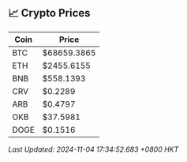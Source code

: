 ## 📈 Crypto Prices

| Coin | Price |
| ---- | ----- |
| BTC | $68659.3865 |
| ETH | $2455.6155 |
| BNB | $558.1393 |
| CRV | $0.2289 |
| ARB | $0.4797 |
| OKB | $37.5981 |
| DOGE | $0.1516 |

_Last Updated: 2024-11-04 17:34:52.683 +0800 HKT_
